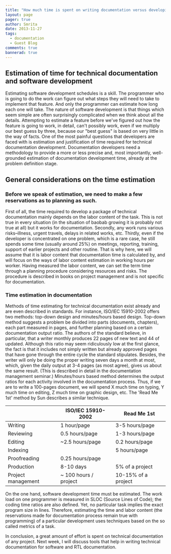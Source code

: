 ```yaml
---
title: "How much time is spent on writing documentation versus developing RTL code?"
layout: page 
pager: true
author: Smrita
date: 2013-11-27
tags: 
  - documentation
  - Guest Blog
comments: true
bannerad: true
---
```


## Estimation of time for technical documentation and software development

Estimating software development schedules is a skill. The programmer who is going to do the work can figure out what steps they will need to take to implement that feature. And only the programmer can estimate how long each one will take. The nature of software development is that things which seem simple are often surprisingly complicated when we think about all the details. Attempting to estimate a feature before we've figured out how the feature is going to work, in detail, can't possibly work, even if we multiply our best guess by three, because our "best guess" is based on very little in the way of facts.
One of the most painful questions that developers are faced with is estimation and justification of time required for technical documentation development. Documentation developers need a methodology to provide a more or less precise and, most importantly, well-grounded estimation of documentation development time, already at the problem definition stage.

## General considerations on the time estimation

### Before we speak of estimation, we need to make a few reservations as to planning as such.

First of all, the time required to develop a package of technical documentation mainly depends on the labor content of the task. This is not true in every situation (in the situation of baobab growing it is probably not true at all) but it works for documentation.
Secondly, any work runs various risks–illness, urgent travels, delays in related works, etc.
Thirdly, even if the developer is concentrated on one problem, which is a rare case, he still spends some time (usually around 25%) on meetings, reporting, training, support of earlier projects and other routine.
That is why here, we will assume that it is labor content that documentation time is calculated by, and will focus on the ways of labor content estimation in working hours per worker. Having measured the labor content, we can set the term time through a planning procedure considering resources and risks. The procedure is described in books on project management and is not specific for documentation.

### Time estimation in documentation

Methods of time estimating for technical documentation exist already and are even described in standards. For instance, ISO/IEC 15910-2002 offers two methods: top-down design and minutes/hours based design.
Top-down method suggests a problem be divided into parts (documents, chapters), each part measured in pages, and further planning based on a certain documentation output ratio. The authors of the standard believe, in particular, that a writer monthly produces 22 pages of new text and 44 of updated. Although this ratio may seem ridiculously low at the first glance, the fact is that it includes not simply written but already approved pages that have gone through the entire cycle the standard stipulates. Besides, the writer will only be doing the proper writing seven days a month at most, which, given the daily output at 3-4 pages (as most agree), gives us about the same result. (This is described in detail in the documentation management seminar.)
Minutes/hours based method determines the output ratios for each activity involved in the documentation process. Thus, if we are to write a 100-pages document, we will spend X much time on typing, Y much time on editing, Z much time on graphic design, etc.
The 'Read Me 1st' method by Sun describes a similar technique.

|    | ISO/IEC 15910-2002   | Read Me 1st |
|----|----------------------|-------------|
| Writing | 1 hour/page | 3-5 hours/page |
|Reviewing | 0.5 hours/page | 1-3 hours/page |
|Editing | ~2.5 hours/page | 0.2 hours/page |
|Indexing |  | 5 hours/page|
|Proofreading |0.25 hours/page | |
|Production | 8-10 days | 5% of  a project | 
| Project management | ~ 100 hours / project | 10-15% of a project |


On the one hand, software development time must be estimated. The work load on one programmer is measured in SLOC (Source Lines of Code); the coding time ratios are also defined. Yet, no particular task implies the exact program size in lines. Therefore, estimating the time and labor content (the reservations made for documentation process remain true with programming) of a particular development uses techniques based on the so called metrics of a task.

In conclusion, a great amount of effort is spent on technical documentation of any project. Next week, I will discuss tools that help in writing technical documentation for software and RTL documentation.